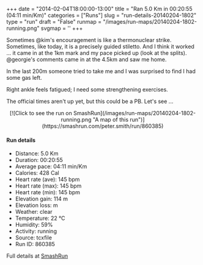 +++
date = "2014-02-04T18:00:00-13:00"
title = "Ran 5.0 Km in 00:20:55 (04:11 min/Km)"
categories = ["Runs"]
slug = "run-details-20140204-1802"
type = "run"
draft = "False"
runmap = "/images/run-maps/20140204-1802-running.png"
svgmap = '<polyline points="94 79, 85 78, 70 95, 51 100, 38 96, 39 82, 5 71, 5 69, 18 35, 55 1, 63 0, 69 4, 28 42, 44 25, 66 5, 65 1, 57 1, 51 5, 17 36, 5 65, 3 70, 6 72, 35 81, 38 81, 38 94, 52 100, 62 95, 71 96, 77 83, 93 78, 97 72">'
+++

Sometimes @kim's encouragement is like a thermonuclear strike. Sometimes, like today, it is a precisely guided stiletto. And I think it worked ...  it came in at the 1km mark and my pace picked up (look at the splits). @georgie's comments came in at the 4.5km and saw me home. 

In the last 200m someone tried to take me and I was surprised to find I had some gas left. 

Right ankle feels fatigued; I need some strengthening exercises. 


The official times aren't up yet, but this could be a PB. Let's see ...





<!--more-->

<center>
[![Click to see the run on SmashRun](/images/run-maps/20140204-1802-running.png "A map of this run")](https://smashrun.com/peter.smith/run/860385)
</center>

#### Run details

* Distance: 5.0 Km
* Duration: 00:20:55
* Average pace: 04:11 min/Km
* Calories: 428 Cal
* Heart rate (ave): 145 bpm
* Heart rate (max): 145 bpm
* Heart rate (min): 145 bpm
* Elevation gain: 114 m
* Elevation loss:  m
* Weather: clear
* Temperature: 22 &deg;C
* Humidity: 59%
* Activity: running
* Source: tcxfile
* Run ID: 860385

Full details at [SmashRun](https://smashrun.com/peter.smith/run/860385)